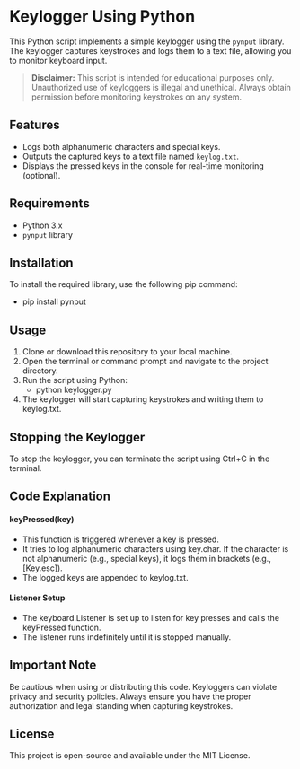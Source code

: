# Keylogger Using Python

This Python script implements a simple keylogger using the `pynput` library. The keylogger captures keystrokes and logs them to a text file, allowing you to monitor keyboard input. 

> **Disclaimer:** This script is intended for educational purposes only. Unauthorized use of keyloggers is illegal and unethical. Always obtain permission before monitoring keystrokes on any system.

## Features
- Logs both alphanumeric characters and special keys.
- Outputs the captured keys to a text file named `keylog.txt`.
- Displays the pressed keys in the console for real-time monitoring (optional).

## Requirements
- Python 3.x
- `pynput` library

## Installation
To install the required library, use the following pip command:
- pip install pynput

## Usage
1. Clone or download this repository to your local machine.
2. Open the terminal or command prompt and navigate to the project directory.
3. Run the script using Python:
   - python keylogger.py
4. The keylogger will start capturing keystrokes and writing them to keylog.txt.

## Stopping the Keylogger
To stop the keylogger, you can terminate the script using Ctrl+C in the terminal.

## Code Explanation
#### keyPressed(key)
- This function is triggered whenever a key is pressed.
- It tries to log alphanumeric characters using key.char. If the character is not alphanumeric (e.g., special keys), it logs them in brackets (e.g., [Key.esc]).
- The logged keys are appended to keylog.txt.
#### Listener Setup
- The keyboard.Listener is set up to listen for key presses and calls the keyPressed function.
- The listener runs indefinitely until it is stopped manually.

## Important Note
Be cautious when using or distributing this code. Keyloggers can violate privacy and security policies. Always ensure you have the proper authorization and legal standing when capturing keystrokes.

## License
This project is open-source and available under the MIT License.